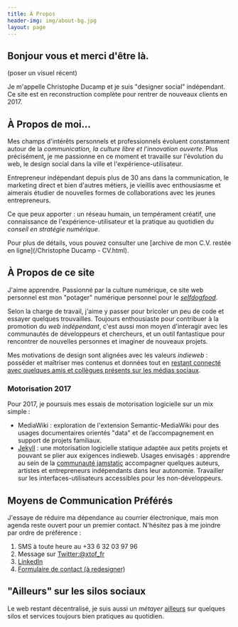 ```yaml
---
title: À Propos
header-img: img/about-bg.jpg
layout: page
---
```


## Bonjour vous et merci d'être là. 

(poser un visuel récent)

Je m'appelle Christophe Ducamp et je suis "designer social" indépendant. Ce site est en reconstruction complète pour rentrer de nouveaux clients en 2017.

## À Propos de moi... 

Mes champs d'intérêts personnels et professionnels évoluent constamment autour de la _communication, la culture libre et l'innovation ouverte_. Plus précisément, je me passionne en ce moment et travaille sur l'évolution du web, le design social dans la ville et l'expérience-utilisateur.
 
Entrepreneur indépendant depuis plus de 30 ans dans la communication, le marketing direct et bien d'autres métiers, je vieillis avec enthousiasme et aimerais étudier de nouvelles formes de collaborations avec les jeunes entrepreneurs. 

Ce que peux apporter : un réseau humain, un tempérament créatif, une connaissance de l'expérience-utilisateur et la pratique au quotidien du _conseil en stratégie numérique_. 

Pour plus de détails, vous pouvez consulter une [archive de mon C.V. restée en ligne](/Christophe Ducamp - CV.html).

## À Propos de ce site

J'aime apprendre. Passionné par la culture numérique, ce site web personnel est mon "potager" numérique personnel pour le *[selfdogfood](http://indiewebcamp.com/selfdogfood-fr)*. 

Selon la charge de travail, j'aime y passer pour bricoler un peu de code et essayer quelques trouvailles. Toujours enthousiaste pour contribuer à la promotion du _web indépendant_, 
c'est aussi mon moyen d'interagir avec les communautés de développeurs et chercheurs, et un outil fantastique pour rencontrer de nouvelles personnes et imaginer de nouveaux projets.

Mes motivations de design sont alignées avec les valeurs _indieweb_ : posséder et maîtriser mes contenus et données tout en [restant connecté avec quelques amis et collègues présents sur les médias sociaux](http://indiewebcamp.com/POSSE).

### Motorisation 2017

Pour 2017, je poursuis mes essais de motorisation logicielle sur un mix simple :

- MediaWiki : exploration de l'extension Semantic-MediaWiki pour des usages documentaires orientés "data" et de l’accompagnement en support de projets familiaux.
- [Jekyll](http://jekyllrb.com/) : une motorisation logicielle statique adaptée aux petits projets et pouvant se plier aux exigences indieweb. Usages envisagés : apprendre au sein de la [communauté jamstatic](https://jamstatic.fr) accompagner quelques auteurs, artistes et entrepreneurs indépendants dans leur autonomie. Travailler sur les interfaces-utilisateurs accessibles pour les non-développeurs.

## Moyens de Communication Préférés

J'essaye de réduire ma dépendance au courrier électronique, mais mon agenda reste ouvert pour un premier contact. 
N'hésitez pas à me joindre par ordre de préférence :  

1. SMS à toute heure au +33 6 32 03 97 96
2. Message sur [Twitter:@xtof_fr](http://twitter.com/xtof_fr)
3. <span class="h-card" rel="me">[LinkedIn](https://www.linkedin.com/in/christopheducamp)</span>
5. [Formulaire de contact (à redesigner)](/contact) 

## "Ailleurs" sur les silos sociaux

Le web restant décentralisé, je suis aussi un _métayer_ [ailleurs](/ailleurs/) sur quelques silos et services toujours bien pratiques au quotidien. 